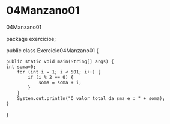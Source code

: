 # 04Manzano01
04Manzano01

package exercicios;

public class Exercicio04Manzano01 {

	public static void main(String[] args) {
	int soma=0;
		for (int i = 1; i < 501; i++) {
			if (i % 2 == 0) {
				soma = soma + i;
			}	
		}
		System.out.println("O valor total da sma e : " + soma);
	} 

}

